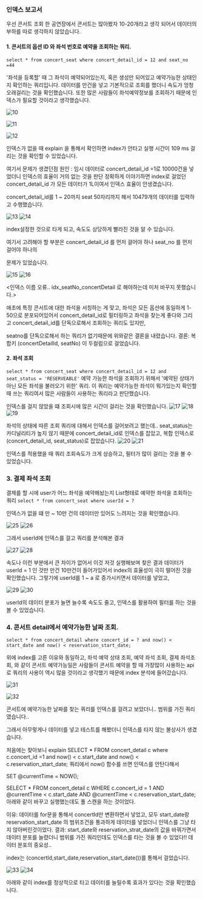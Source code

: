### 인덱스 보고서

우선 콘서트 조회
한 공연장에서 콘서트는 많아봤자 10-20개라고 생각 되어서 데이터의 부하를 따로 생각하지 않았습니다.

#### 1. 콘서트의 옵션 ID 와 좌석 번호로 예약을 조회하는 쿼리.
``` select * from concert_seat where concert_detail_id = 12 and seat_no =44  ```

'좌석을 등록할' 때 그 좌석이 예약되어있는지, 혹은 생성만 되어있고 예약가능한 상태인지 확인하는 쿼리입니다.
데이터를 만건을 넣고 기본적으로 조회를 했더니 속도가 엉청 오래걸리는 것을 확인했습니다.
또한 많은 사람들이 좌석예약정보를 조회하기 때문에 인덱스가 필요할 것이라고 생각했습니다.

![10](https://github.com/user-attachments/assets/a3ae2fe2-af19-4516-88ad-adf655763d50)



![11](https://github.com/user-attachments/assets/fb2c215e-e438-4416-bab2-20abc3d192f5)

![12](https://github.com/user-attachments/assets/d2ef47bb-e810-4855-832a-82125afc83e3)


인덱스가 없을 때 explain 을 통해서 확인하면 index가 안타고 실행 시간이 109 ms 걸리는 것을 확인할 수 있었습니다.


여기서 문제가 생겼던점
원인 : 임시 데이터로 concert_detail_id =1로 10000건을 넣었더니 인덱스의 효율이 거의 없는 것을 판단
정확하게 이야기하면 index로 걸었던 concert_detail_id 가 모든 데이터가 1L이여서 인덱스 효율이 안생겼습니다.


concert_detail_id를 1 ~ 20까지 seat 50자리까지 해서 10479개의 데이터를 입력하고 수행했습니다.

![13](https://github.com/user-attachments/assets/08dc0480-05fa-46d0-9b87-de1874513fe3)
![14](https://github.com/user-attachments/assets/7b8b6698-8966-4bcb-ae11-51d0065637a2)


index설정한 것으로 타게 되고, 속도도 상당하게 빨라진 것을 알 수 있습니다.

여기서 고려해야 할 부분은 concert_detail_id 를 먼저 걸어야 하나 seat_no 를 먼저 걸어야 하나의 

문제가 있었습니다.

![15](https://github.com/user-attachments/assets/72f3b619-e2cb-42f8-a384-470da022c8a6)
![16](https://github.com/user-attachments/assets/4485d1aa-c73c-4bb1-b7c7-49b81d305c8c)

<인덱스 이름 오류.. idx_seatNo_concertDetail 로 해야하는데 미처 바꾸지 못했습니다.>

애초에 특정 콘서트에 대한 좌석을 서칭하는 게 맞고, 좌석은 모든 옵션에 동일하게 1-50으로 분포되어있어서 concert_detail_id로 필터링하고 좌석을 찾는게 좋다와
그리고 concert_detail_id를 단독으로해서 조회하는 쿼리도 있지만,

seatno를 단독으로해서 하는 쿼리가 없기때문에 위와같은  결론을 내렸습니다.
결론:
복합키 (concertDetailId, seatNo) 이 두컬럼으로 걸었습니다.


#### 2. 좌석 조회

``` select * from concert_seat where concert_detail_id = 12 and seat_status = 'RESERVEABLE' ```
예약 가능한 좌석을 조회하기 위해서
'예약된 상태가 아닌 모든 좌석을 불러오기 위한' 쿼리.
이 쿼리는 예약가능한 좌석이 뭐가있는지 확인할 때 쓰는 쿼리여서 많은 사람들이 사용하는 쿼리라고 판단했습니다.

인덱스를 걸지 않았을 떄 조회시에 많은 시간이 걸리는 것을 확인했습니다. 
![17](https://github.com/user-attachments/assets/113ab341-8171-4ae3-9e8b-f3d3733aeb73)
![18](https://github.com/user-attachments/assets/dedb58f6-7d42-4d6f-8586-33509158d919)
![19](https://github.com/user-attachments/assets/95a95299-a28a-4a64-bd9f-e218781e23e5)


좌석의 상태에 따른 조회 쿼리에 대해서 인덱스를 걸어보려고 했는데.. seat_status는 카디널리티가 높지 않기 때문에 concert_detail_id로 인덱스를 잡았고,
복합 인덱스로 (concert_detail_id, seat_status)로 잡았습니다.
![20](https://github.com/user-attachments/assets/c277ddbe-4b73-4a76-a9bc-209cc73356bb)
![21](https://github.com/user-attachments/assets/8119251a-b125-4fe7-aa1f-8c335851633b)


인덱스를 적용했을 때 쿼리 조회속도가 크게 상승하고,  필터가 많이 걸리는 것을 볼 수 있었습니다.


### 3. 결제 좌석 조회

결제를 할 시에 user가 어느 좌석을 예약해놨는지 List형태로 예약한 좌석을 조회하는 쿼리
``` select * from concert_seat where userId = ?  ```

인덱스가 없을 떄 만 ~ 10만 건의 데이터만 있어도 느려지는 것을 확인했습니다.

![25](https://github.com/user-attachments/assets/4104f5e4-114f-4ebe-b813-0bf37a2da83a)
![26](https://github.com/user-attachments/assets/8e0389e2-d578-44b8-853b-e0b85c8dd3ba)

그래서 userId에 인덱스를 걸고 쿼리를 분석해본 결과

![27](https://github.com/user-attachments/assets/532ca0eb-9e59-4bce-b1a9-9a461bbd7957)
![28](https://github.com/user-attachments/assets/daf7659b-8c50-4c49-8608-51de91bcb828)

속도나 이런 부분에서 큰 차이가 없어서 이것 저것 실행해보며 찾은 결과
데이터가 userId = 1 인 것만 만건 10만건이 들어가있어서 index의 효율성이 극히 떨어진 것을 확인했습니다. 그렇기에
userId를 1 ~ a 로 증가시키면서 데이터를 넣었고,

![29](https://github.com/user-attachments/assets/4039aefe-af1c-4746-9951-309f3b96647e)
![30](https://github.com/user-attachments/assets/2bab18e1-1fd7-4bcb-bc5d-4ec9e5311aba)

userId의 데이터 분포가 늘면 늘수록 속도도 줄고, 인덱스를 활용하여 필터를 하는 것을 볼 수 있었습니다.


### 4. 콘서트 detail에서 예약가능한 날짜 조회.
``` select * from concert_detail where concert_id = ? and now() < start_date and now() < reservation_start_date; ```

위에 index를 고른 이유와 동일하고, 좌석 예약 상태 조회, 예약 좌석 조회, 결제 좌석조회, 와 같이 콘서트 예약가능일은 사람들이 콘서트 예약을 할 때 가장많이 사용하는 api로
쿼리의 사용이 역시 많을 것이라고 생각했기 때문에 index 분석에 들어갔습니다.

![31](https://github.com/user-attachments/assets/1b2b7017-f767-45a2-9eb4-1d3e6d5e2205)

![32](https://github.com/user-attachments/assets/50a59371-8c6b-4b46-9e15-bea5f6ca8b32)


콘서트에 예약가능한 날짜를 찾는 쿼리를 인덱스를 걸려고 보았더니.. 범위를 가진 쿼리였습니다..

그래서 아무렇게나 데이터를 넣고 테스트를 해봤더니 인덱스를 타지 않는 불상사가 생겼습니다.


처음에는 찾아보니 
explain SELECT * FROM concert_detail c where c.concert_id =1  and  now() < c.start_date  and now()  < c.reservation_start_date;
쿼리에서 now() 함수를 쓰면 인덱스를 안탄다해서


SET @currentTime = NOW();

SELECT * FROM concert_detail c
WHERE c.concert_id = 1
AND @currentTime < c.start_date
AND @currentTime < c.reservation_start_date;
아래와 같이 바꾸고 실행했는데도 풀 스캔을 하는 것이었다.


이유: 
데이터를 for문을 통해서 concertId만 변환하면서 넣었고, 모두 start_date랑 reservation_start_date
의 범위조건을 통과하게 데이터를 넣었더니 인덱스를 그냥 타지 않아버린것이었다.
결과: start_date와 reservation_strat_date의 값을 바꿔가면서 데이터 분포를 늘렸더니 범위를 가진 쿼리인데도 인덱스를 타는 것을 볼 수 있었다!!
데이터 분포의 중요성..

index는 (concertId,start_date,reservation_start_date())를 통해서 걸었습니다.

![33](https://github.com/user-attachments/assets/23d75355-4072-49cc-acee-11107a2ab88e)
![34](https://github.com/user-attachments/assets/9e8c982f-a4d7-4611-87eb-0838b319cee9)

아래와 같이 index를 정상적으로 타고 데이터를 늘릴수록 효과가 있다는 것을 확인했습니다.